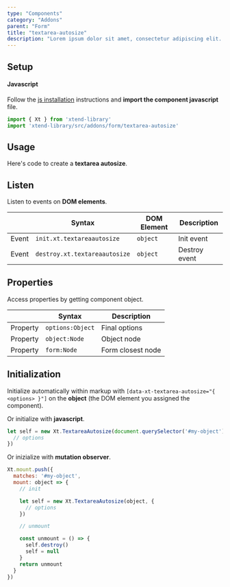 ```yaml
---
type: "Components"
category: "Addons"
parent: "Form"
title: "textarea-autosize"
description: "Lorem ipsum dolor sit amet, consectetur adipiscing elit. Nunc tempus laoreet leo sit amet iaculis."
---
```


## Setup

#### Javascript

Follow the [js installation](/introduction/getting-started/setup#js-installation) instructions and **import the component javascript** file.

```jsx
import { Xt } from 'xtend-library'
import 'xtend-library/src/addons/form/textarea-autosize'
```

## Usage

Here's code to create a **textarea autosize**.

<demo>
  <demovanilla src="vanilla/components/addons/form/textarea-autosize">
  </demovanilla>
</demo>

## Listen

Listen to events on **DOM elements**.

<div class="table-scroll">

|                         | Syntax                                    | DOM Element                    | Description                   |
| ----------------------- | ----------------------------------------- | ----------------------------- | ----------------------------- |
| Event                   | `init.xt.textareaautosize`           | `object` | Init event             |
| Event                   | `destroy.xt.textareaautosize`           | `object` | Destroy event             |

</div>

## Properties

Access properties by getting component object.

<div class="table-scroll">

|                         | Syntax                                   | Description                   |
| ----------------------- | ---------------------------------------- | ----------------------------- |
| Property                   | `options:Object`       | Final options             |
| Property                   | `object:Node`       | Object node             |
| Property                   | `form:Node`       | Form closest node             |

</div>

## Initialization

Initialize automatically within markup with `[data-xt-textarea-autosize="{ <options> }"]` on the **object** (the DOM element you assigned the component).

Or initialize with **javascript**.

```js
let self = new Xt.TextareaAutosize(document.querySelector('#my-object'), {
  // options
})
```

Or inizialize with **mutation observer**.

```js
Xt.mount.push({
  matches: '#my-object',
  mount: object => {
    // init

    let self = new Xt.TextareaAutosize(object, {
      // options
    })

    // unmount

    const unmount = () => {
      self.destroy()
      self = null
    }
    return unmount
  }
})
```
